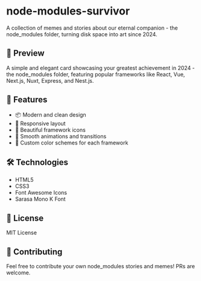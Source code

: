 # node-modules-survivor
A collection of memes and stories about our eternal companion - the node_modules folder, turning disk space into art since 2024.

## 🎨 Preview

A simple and elegant card showcasing your greatest achievement in 2024 - the node_modules folder, featuring popular frameworks like React, Vue, Next.js, Nuxt, Express, and Nest.js.

## 🚀 Features

- 📦 Modern and clean design
- 🎯 Responsive layout
- 🎨 Beautiful framework icons
- 💫 Smooth animations and transitions
- 🌈 Custom color schemes for each framework

## 🛠️ Technologies

- HTML5
- CSS3
- Font Awesome Icons
- Sarasa Mono K Font

## 📝 License

MIT License

## 🤝 Contributing

Feel free to contribute your own node_modules stories and memes! PRs are welcome.

